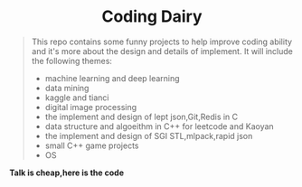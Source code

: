 # <center> Coding Dairy
>This repo contains some funny projects to help improve coding ability and it's more about the design and details of implement. It will include the following themes:
>- machine learning and deep learning 
>- data mining
>- kaggle and tianci
>- digital image processing
>- the implement and design of lept json,Git,Redis in C
>- data structure and algoeithm in C++ for leetcode and Kaoyan
>- the implement and design of SGI STL,mlpack,rapid json  
>- small C++ game projects
>- OS

**Talk is cheap,here is the code**
 

